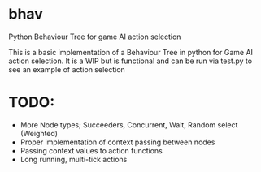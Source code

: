 # bhav
Python Behaviour Tree for game AI action selection

This is a basic implementation of a Behaviour Tree in python
for Game AI action selection. It is a WIP but is functional
and can be run via test.py to see an example of action
selection

# TODO:
* More Node types; Succeeders, Concurrent, Wait, Random select (Weighted)
* Proper implementation of context passing between nodes
* Passing context values to action functions
* Long running, multi-tick actions
